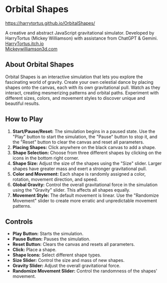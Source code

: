 # Orbital Shapes

https://harrytortus.github.io/OrbitalShapes/

A creative and abstract JavaScript gravitational simulator.
Developed by HarryTortus (Mickey Williamson) with assistance from ChatGPT & Gemini.  
[HarryTortus.itch.io](https://harrytortus.itch.io/)  
[Mickeywilliamson3d.com](https://mickeywilliamson3d.com)  

## About Orbital Shapes

Orbital Shapes is an interactive simulation that lets you explore the fascinating world of gravity. Create your own celestial dance by placing shapes onto the canvas, each with its own gravitational pull. Watch as they interact, creating mesmerizing patterns and orbital paths. Experiment with different sizes, colors, and movement styles to discover unique and beautiful results.

## How to Play

1. **Start/Pause/Reset:** The simulation begins in a paused state. Use the "Play" button to start the simulation, the "Pause" button to stop it, and the "Reset" button to clear the canvas and reset all parameters.
2. **Placing Shapes:** Click anywhere on the black canvas to add a shape.
3. **Shape Selection:** Choose from three different shapes by clicking on the icons in the bottom right corner.
4. **Shape Size:** Adjust the size of the shapes using the "Size" slider. Larger shapes have greater mass and exert a stronger gravitational pull.
5. **Color and Movement:** Each shape is randomly assigned a color, rotation, movement direction, and speed.
6. **Global Gravity:** Control the overall gravitational force in the simulation using the "Gravity" slider. This affects all shapes equally.
7. **Movement Style:** The default movement is linear. Use the "Randomize Movement" slider to create more erratic and unpredictable movement patterns.

## Controls

* **Play Button:** Starts the simulation.
* **Pause Button:** Pauses the simulation.
* **Reset Button:** Clears the canvas and resets all parameters.
* **Click:** Place a shape.
* **Shape Icons:** Select different shape types.
* **Size Slider:** Control the size and mass of new shapes.
* **Gravity Slider:** Adjust the overall gravitational force.
* **Randomize Movement Slider:** Control the randomness of the shapes' movement.
